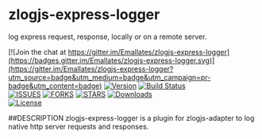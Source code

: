 # zlogjs-express-logger

log express request, response, locally or on a remote server.

[![Join the chat at https://gitter.im/Emallates/zlogjs-express-logger](https://badges.gitter.im/Emallates/zlogjs-express-logger.svg)](https://gitter.im/Emallates/zlogjs-express-logger?utm_source=badge&utm_medium=badge&utm_campaign=pr-badge&utm_content=badge)
[![Version][version-svg]][package-url]&nbsp;[![Build Status][travis-svg]][travis-url]</br>[![ISSUES][issues-url]][issues-url]&nbsp;[![FORKS][forks-url]][forks-url]&nbsp;[![STARS][stars-url]][stars-url]&nbsp;[![Downloads][downloads-image]][downloads-url]</br>[![License][license-image]][license-url]

[version-svg]: https://img.shields.io/npm/v/zlogjs-express-logger.svg?style=flat-square
[package-url]: https://npmjs.org/package/zlogjs-express-logger
[travis-svg]: https://img.shields.io/travis/Emallates/zlogjs-express-logger/master.svg?style=flat-square
[travis-url]: https://api.travis-ci.org/Emallates/zlogjs-express-logger.svg?branch=master
[issues-url]:https://img.shields.io/github/issues/Emallates/zlogjs-express-logger.svg?style=flat-square
[forks-url]:https://img.shields.io/github/forks/Emallates/zlogjs-express-logger.svg?style=flat-square
[stars-url]:https://img.shields.io/github/stars/Emallates/zlogjs-express-logger.svg?style=flat-square
[downloads-image]: https://img.shields.io/npm/dm/zlogjs-express-logger.svg?style=flat-square
[downloads-url]: http://npm-stat.com/charts.html?package=zlogjs-express-logger
[license-image]: https://img.shields.io/badge/license-MIT-blue.svg?style=flat-square
[license-url]: https://raw.githubusercontent.com/Emallates/zlogjs-express-logger/master/LICENSE

##DESCRIPTION
zlogjs-express-logger is a plugin for zlogjs-adapter to log native http server requests and responses.
